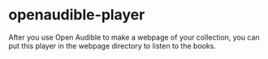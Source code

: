 # openaudible-player
After you use Open Audible to make a webpage of your collection, you can put this player in the webpage directory to listen to the books.
